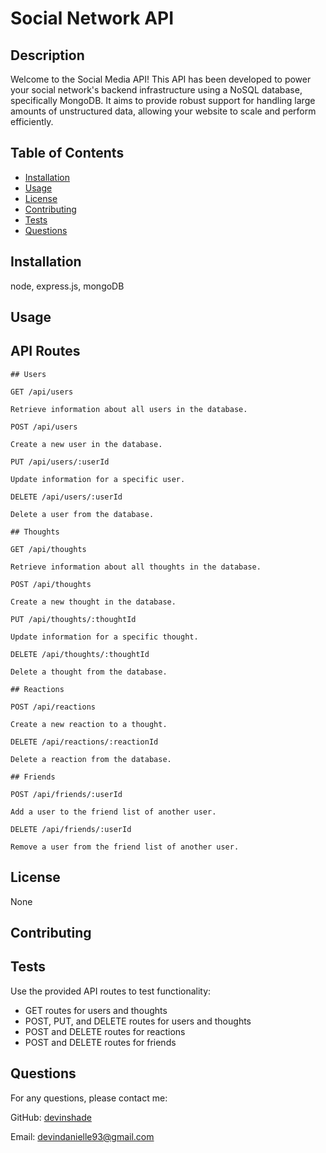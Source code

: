 # Social Network API
  ## Description

  Welcome to the Social Media API! This API has been developed to power your social network's backend infrastructure using a NoSQL database, specifically MongoDB. It aims to provide robust support for handling large amounts of unstructured data, allowing your website to scale and perform efficiently.
  
  ## Table of Contents
  
  - [Installation](#installation)
  - [Usage](#usage)
  - [License](#license)
  - [Contributing](#contributing)
  - [Tests](#tests)
  - [Questions](#questions)
  
  ## Installation
  
  node, express.js, mongoDB
  
  ## Usage
  
  ## API Routes
    ## Users

    GET /api/users

    Retrieve information about all users in the database.

    POST /api/users

    Create a new user in the database.

    PUT /api/users/:userId

    Update information for a specific user.

    DELETE /api/users/:userId

    Delete a user from the database.

    ## Thoughts

    GET /api/thoughts

    Retrieve information about all thoughts in the database.

    POST /api/thoughts

    Create a new thought in the database.

    PUT /api/thoughts/:thoughtId

    Update information for a specific thought.

    DELETE /api/thoughts/:thoughtId

    Delete a thought from the database.

    ## Reactions
    
    POST /api/reactions
    
    Create a new reaction to a thought.

    DELETE /api/reactions/:reactionId

    Delete a reaction from the database.

    ## Friends

    POST /api/friends/:userId

    Add a user to the friend list of another user.

    DELETE /api/friends/:userId

    Remove a user from the friend list of another user.
  
  ## License
  
  None
  
  ## Contributing
  
  
  
  ## Tests
  
  Use the provided API routes to test functionality:

   * GET routes for users and thoughts
   * POST, PUT, and DELETE routes for users and thoughts
   * POST and DELETE routes for reactions
   * POST and DELETE routes for friends
  
  ## Questions
  
  For any questions, please contact me:
  
  GitHub: [devinshade](https://github.com/devinshade)
  
  Email: devindanielle93@gmail.com